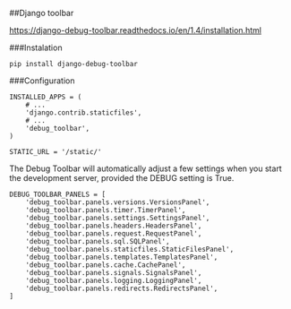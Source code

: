 ##Django toolbar

https://django-debug-toolbar.readthedocs.io/en/1.4/installation.html

###Instalation

    pip install django-debug-toolbar


###Configuration

    INSTALLED_APPS = (
        # ...
        'django.contrib.staticfiles',
        # ...
        'debug_toolbar',
    )

    STATIC_URL = '/static/'


The Debug Toolbar will automatically adjust a few settings 
when you start the development server, provided the DEBUG setting is True.


    DEBUG_TOOLBAR_PANELS = [
        'debug_toolbar.panels.versions.VersionsPanel',
        'debug_toolbar.panels.timer.TimerPanel',
        'debug_toolbar.panels.settings.SettingsPanel',
        'debug_toolbar.panels.headers.HeadersPanel',
        'debug_toolbar.panels.request.RequestPanel',
        'debug_toolbar.panels.sql.SQLPanel',
        'debug_toolbar.panels.staticfiles.StaticFilesPanel',
        'debug_toolbar.panels.templates.TemplatesPanel',
        'debug_toolbar.panels.cache.CachePanel',
        'debug_toolbar.panels.signals.SignalsPanel',
        'debug_toolbar.panels.logging.LoggingPanel',
        'debug_toolbar.panels.redirects.RedirectsPanel',
    ]




